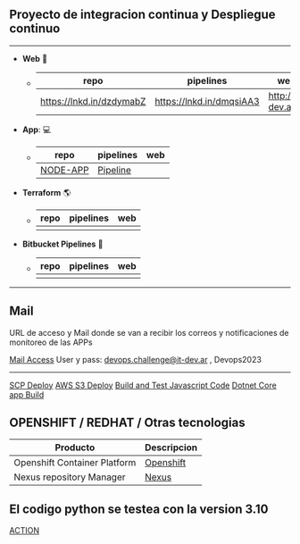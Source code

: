   ## Proyecto de integracion continua y Despliegue continuo

***

  - **Web** :page_facing_up:
    - | repo | pipelines | web |
      | ---- | --------- | --- |
      | https://lnkd.in/dzdymabZ | https://lnkd.in/dmqsiAA3 |  http://it-dev.ar |

 - **App**: :computer:
    - | repo | pipelines | web |
      | ---- | --------- | --- |
      | [NODE-APP](https://lnkd.in/dqJv8hE6) | [Pipeline](https://lnkd.in/dRJ8vP5F) |    |

  - **Terraform** :earth_americas:
    - | repo | pipelines | web |
      | ---- | --------- | --- |
      |  |  |    |


 - **Bitbucket Pipelines** :milky_way:
    - | repo | pipelines | web |
      | ---- | --------- | --- |
      |  |  |    |

***

  ## Mail

URL de acceso y Mail donde se van a recibir los correos y notificaciones de monitoreo de las APPs

[Mail Access](https://it-dev.ar:2096/cpsess4739002919/3rdparty/roundcube/?_task=mail&_mbox=INBOX) User y pass: devops.challenge@it-dev.ar , Devops2023

***


[SCP Deploy](https://bitbucket.org/test-pipelines2/example-scp-deploy/src/master/)
[AWS S3 Deploy](https://bitbucket.org/test-pipelines2/example-aws-s3-deploy/src/master/)
[Build and Test Javascript Code](https://bitbucket.org/test-pipelines2/javascript-homework/src/master/)
[Dotnet Core app Build](https://bitbucket.org/test-pipelines2/asp-netcore-pipeline/src/master/)


## OPENSHIFT / REDHAT / Otras tecnologias


| Producto | Descripcion |
|  ----------- | ----------- |
| Openshift Container Platform | [Openshift](https://console-openshift-console.apps.sandbox-m3.1530.p1.openshiftapps.com/) |
| Nexus repository Manager | [Nexus](http://nexus-eogieglo-itdev-dev.apps.sandbox-m3.1530.p1.openshiftapps.com/nexus/#welcome) |

## El codigo python se testea con la version 3.10

[ACTION](https://github.com/ericuade/devops.challenge/actions)
